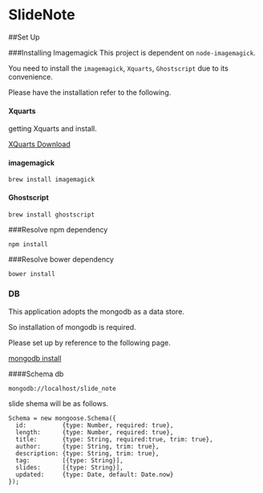 SlideNote
=========
##Set Up

###Installing Imagemagick
This project is dependent on `node-imagemagick`.

You need to install the `imagemagick`, `Xquarts`, `Ghostscript`  due to its convenience.

Please have the installation refer to the following.

#### Xquarts

getting Xquarts and install.

[XQuarts Download](https://xquartz.macosforge.org/landing/)

#### imagemagick
```
brew install imagemagick
```

#### Ghostscript
```
brew install ghostscript
```

###Resolve npm dependency

```
npm install
```

###Resolve bower dependency

```
bower install
```

### DB
This application adopts the mongodb as a data store.

So installation of mongodb is required.

Please set up by reference to the following page.

[mongodb install](http://docs.mongodb.org/manual/installation/)

####Schema
db
```
mongodb://localhost/slide_note
```

slide shema will be as follows.
```
Schema = new mongoose.Schema({
  id:          {type: Number, required: true},
  length:      {type: Number, required: true},
  title:       {type: String, required:true, trim: true},
  author:      {type: String, trim: true},
  description: {type: String, trim: true},
  tag:         [{type: String}],
  slides:      [{type: String}],
  updated:     {type: Date, default: Date.now}
});
```
